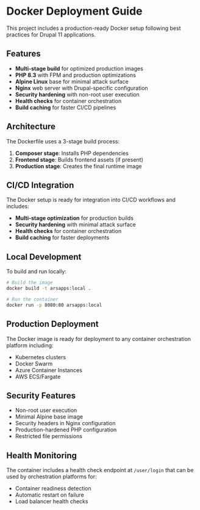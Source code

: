 # Docker Deployment Guide

This project includes a production-ready Docker setup following best practices for Drupal 11 applications.

## Features

- **Multi-stage build** for optimized production images
- **PHP 8.3** with FPM and production optimizations
- **Alpine Linux** base for minimal attack surface
- **Nginx** web server with Drupal-specific configuration
- **Security hardening** with non-root user execution
- **Health checks** for container orchestration
- **Build caching** for faster CI/CD pipelines

## Architecture

The Dockerfile uses a 3-stage build process:

1. **Composer stage**: Installs PHP dependencies
2. **Frontend stage**: Builds frontend assets (if present)
3. **Production stage**: Creates the final runtime image

## CI/CD Integration

The Docker setup is ready for integration into CI/CD workflows and includes:

- **Multi-stage optimization** for production builds
- **Security hardening** with minimal attack surface
- **Health checks** for container orchestration
- **Build caching** for faster deployments

## Local Development

To build and run locally:

```bash
# Build the image
docker build -t arsapps:local .

# Run the container
docker run -p 8080:80 arsapps:local
```

## Production Deployment

The Docker image is ready for deployment to any container orchestration platform including:

- Kubernetes clusters
- Docker Swarm
- Azure Container Instances
- AWS ECS/Fargate

## Security Features

- Non-root user execution
- Minimal Alpine base image
- Security headers in Nginx configuration
- Production-hardened PHP configuration
- Restricted file permissions

## Health Monitoring

The container includes a health check endpoint at `/user/login` that can be used by orchestration platforms for:

- Container readiness detection
- Automatic restart on failure
- Load balancer health checks
